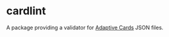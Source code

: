 # cardlint

A package providing a validator for [Adaptive Cards](https://adaptivecards.io/explorer/) JSON files.
